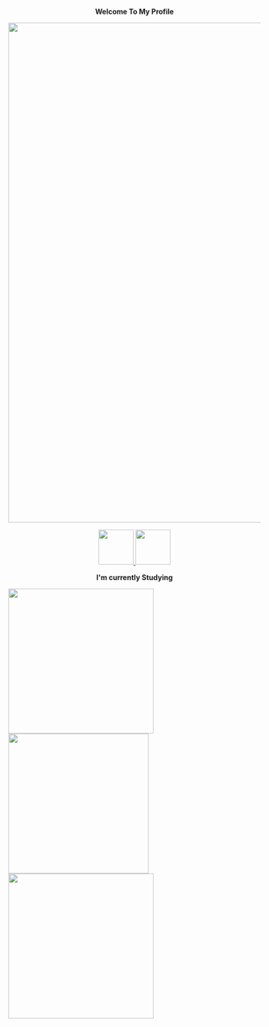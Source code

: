 <p align="center"><strong> Welcome To My Profile </strong></p>

<img src="https://user-images.githubusercontent.com/74038190/225813708-98b745f2-7d22-48cf-9150-083f1b00d6c9.gif" width="1000">


<p align="center">
 <a href="mailto: pedroalmeidaveber@gmail.com">
 <img src="https://img.shields.io/badge/-Pedro-c14438?style=flat-square&logo=Gmail&logoColor=white&link=mailto:pedroalmeidaveber@gmail.com" width="70"/>
 </a>
  
 <a href="https://www.instagram.com/pedlo09/">
 <img src="https://img.shields.io/badge/-Pedro-purple?style=flat-square&logo=Instagram&logoColor=white&link=https://www.instagram.com/pedlo09/" width="70"/>
 </a> 
</p>

<p align="center"><strong> I'm currently Studying </strong></p>

  <a href="https://github.com/pedlo07">
  <img align="center" src="https://github-readme-stats.vercel.app/api?username=pedlo07&show_icons=true&theme=transparent" width="290" />
</a>
<a href="https://github.com/pedlo07">
  <img align="center" src="https://github-readme-stats.vercel.app/api/top-langs/?username=pedlo07&layout=compact&show_icons=true&theme=transparent"width="280" />
</a>
<a href="https://github.com/pedlo07">
  <img align="center" src="http://github-readme-streak-stats.herokuapp.com?user=pedlo07&show_icons=true&theme=transparent&date_format=j%20M%5B%20Y%5D" width="290" />
</a>

